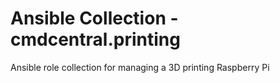 # Ansible Collection - cmdcentral.printing

Ansible role collection for managing a 3D printing Raspberry Pi
